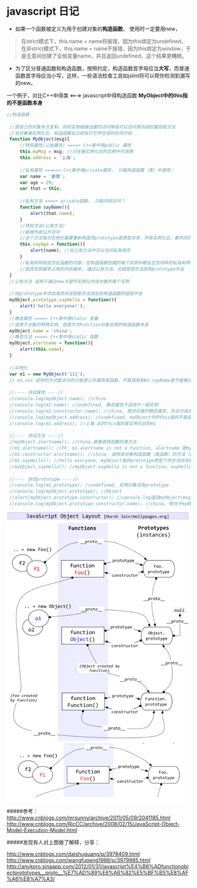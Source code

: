 # javascript 日记


- 如果一个函数被定义为用于创建对象的**构造函数**， 使用时一定要用new， 
> 在strict模式下，this.name = name将报错，因为this绑定为undefined，在非strict模式下，this.name = name不报错，因为this绑定为window，于是无意间创建了全局变量name，并且返回undefined，这个结果更糟糕。
 - 为了区分普通函数和构造函数，按照约定，构造函数首字母应当**大写**，而普通函数首字母应当小写，这样，一些语法检查工具如jslint将可以帮你检测到漏写的new。

一个例子，对比C++中得类 <===> javascript中得构造函数
**MyObject中的this指的不是函数本身**
```js
//构造函数

 //使自己的对象多次复制，同时实例根据设置的访问等级可以访问其内部的属性和方法
 //当对象被实例化后，构造函数会立即执行它所包含的任何代码
 function MyObject(msg){
     //特权属性(公有属性) ====> C++类中得public 属性
     this.myMsg = msg; //只在被实例化后的实例中可调用
     this.address = '上海';
     
     //私有属性 =====> C++类中得private属性， 只能构造函数（类）中使用；
     var name = '豪情';
     var age = 29;
     var that = this;
     
     //私有方法 ====> private函数， 只能内部访问？
     function sayName(){
         alert(that.name);
     }
     //特权方法(公有方法)
     //能被外部公开访问
     //这个方法每次实例化都要重新构造而prototype是原型共享，所有实例化后，都共同引用同一个
     this.sayAge = function(){
         alert(name); //在公有方法中可以访问私有成员
     }
     //私有和特权成员在函数的内部，在构造函数创建的每个实例中都会包含同样的私有和特权成员的副本，
     //因而实例越多占用的内存越多, 通过公有方法，也就是把方法放到prototype中去
 }
 //公有方法 适用于通过new关键字实例化的该对象的每个实例
 
 //向prototype中添加成员将会把新方法添加到构造函数的底层中去
 myObject.prototype.sayHello = function(){
     alert('hello everyone!');
 }
 //静态属性 ====> C++类中得static 变量
 //适用于对象的特殊实例，就是作为Function对象实例的构造函数本身
 myObject.name = 'china';
 //静态方法 ====> C++类中得static 函数
 myObject.alertname = function(){
     alert(this.name);
 }
 
 //实例化
 var m1 = new MyObject('111');
 // m1.xxx 这样的方式能访问的只能是公开属性和函数，不能调用到m1.sayName是不能被访问的；而原型（基类）中添加的sayHello方法在对象实例化后能访问的m.sayhello();是ok的；
 
 //---- 测试属性 ----//
 //console.log(myObject.name); //china
 //console.log(m1.name); //undefined, 静态属性不适用于一般实例
 //console.log(m1.constructor.name); //china, 想访问类的静态属性，先访问该实例的构造函数，然后在访问该类静态属性
 //console.log(myObject.address); //undefined, myObject中的this指的不是函数本身，而是调用address的对象，而且只能是对象
 //console.log(m1.address); //上海 此时this指的是实例化后的m1
 
 //---- 测试方法 ----//
 //myObject.alertname(); //china,直接调用函数的类方法
 //m1.alertname(); //FF: m1.alertname is not a function, alertname 是myObject类的方法，和实例对象没有直接关系， 这和C++中得不一样额
 //m1.constructor.alertname(); //china, 调用该对象构造函数（类函数）的方法（函数）
 //m1.sayHello(); //hello everyone, myObject类的prototype原型下的方法将会被实例继承
 //myObject.sayHello(); //myObject.sayHello is not a function，sayHello是原型方法，不是类的方法
 
 //---- 测试prototype ----//
 //console.log(m1.prototype); //undefined, 实例对象没有prototype
 //console.log(myObject.prototype); //Object 
 //alert(myObject.prototype.constructor); //console.log返回myObject(msg)，此时alert()更清楚，相当于myObject
 //console.log(myObject.prototype.constructor.name); //china, 相当于myObject.name;
```
![图一](221538237.jpg)
![图二](221538238.png)

#####参考：
http://www.cnblogs.com/mrsunny/archive/2011/05/09/2041185.html
http://www.cnblogs.com/RicCC/archive/2008/02/15/JavaScript-Object-Model-Execution-Model.html
 

#####发现有人对上图做了解释，分享：

http://www.cnblogs.com/daishuguang/p/3978409.html
http://www.cnblogs.com/wangfupeng1988/p/3979985.html
http://anykoro.sinaapp.com/2012/01/31/javascript%E4%B8%ADfunctionobjectprototypes__proto__%E7%AD%89%E6%A6%82%E5%BF%B5%E8%AF%A6%E8%A7%A3/